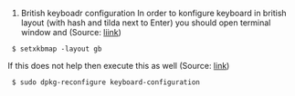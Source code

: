 1. British keyboadr configuration
  In order to konfigure keyboard in british layout (with hash and tilda next to Enter) you should open terminal window and (Source: [liink](https://askubuntu.com/questions/356763/setting-up-a-uk-keyboard-layout))
  
```shell
 $ setxkbmap -layout gb
```
If this does not help then execute this as well (Source: [link](https://askubuntu.com/questions/434849/change-keyboard-layout-english-uk-on-command-line-to-english-us))
```shell
 $ sudo dpkg-reconfigure keyboard-configuration
```

